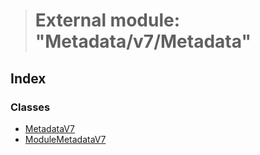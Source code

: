 > # External module: "Metadata/v7/Metadata"

## Index

### Classes

* [MetadataV7](../classes/_metadata_v7_metadata_.metadatav7.md)
* [ModuleMetadataV7](../classes/_metadata_v7_metadata_.modulemetadatav7.md)
